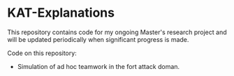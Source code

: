 # KAT-Explanations

This repository contains code for my ongoing Master's research project and will be updated periodically when significant progress is made.

Code on this repository:

- Simulation of ad hoc teamwork in the fort attack doman.

